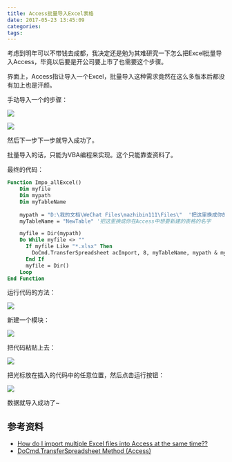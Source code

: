 ```yaml
---
title: Access批量导入Excel表格
date: 2017-05-23 13:45:09
categories:
tags:
---
```


考虑到明年可以不带钱去成都，我决定还是勉为其难研究一下怎么把Excel批量导入Access，毕竟以后要是开公司要上市了也需要这个步骤。

界面上，Access指让导入一个Excel，批量导入这种需求竟然在这么多版本后都没有加上也是汗颜。

手动导入一个的步骤：

![](/img/tools/access/import-1.png)

![](/img/tools/access/import-2.png)

然后下一步下一步就导入成功了。

批量导入的话，只能为VBA编程来实现。这个只能靠查资料了。

最终的代码：

```vb
Function Impo_allExcel()
    Dim myfile
    Dim mypath
    Dim myTableName
    
    mypath = "D:\我的文档\WeChat Files\mazhibin111\Files\"  '把这里换成你的保存excel文件的目录，注意最后有一个反斜杠
    myTableName = "NewTable" '把这里换成你在Access中想要新建的表格的名字

    myfile = Dir(mypath)
    Do While myfile <> ""
      If myfile Like "*.xlsx" Then
        DoCmd.TransferSpreadsheet acImport, 8, myTableName, mypath & myfile, True
      End If
      myfile = Dir()
    Loop
End Function
```

运行代码的方法：

![](/img/tools/access/run-code-1.png)

新建一个模块：

![](/img/tools/access/run-code-2.png)

把代码粘贴上去：

![](/img/tools/access/run-code-3.png)

把光标放在插入的代码中的任意位置，然后点击运行按钮：

![](/img/tools/access/run-code-4.png)

数据就导入成功了~

## 参考资料
- [How do I import multiple Excel files into Access at the same time??](https://social.msdn.microsoft.com/Forums/office/en-US/c2924fdf-448b-4b84-890c-907d5b653eeb/how-do-i-import-multiple-excel-files-into-access-at-the-same-time?forum=accessdev)
- [DoCmd.TransferSpreadsheet Method (Access)](https://msdn.microsoft.com/en-us/library/office/ff844793.aspx)
